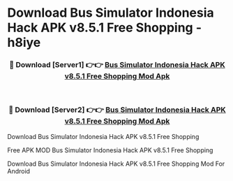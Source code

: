 # Download Bus Simulator Indonesia Hack APK v8.5.1 Free Shopping - h8iye



<div align="center">
<h3>🔴 Download [Server1] 👉👉 <a href="https://momento.my/?title=Bus_Simulator_Indonesia_Hack_APK_v8.5.1_Free_Shopping">Bus Simulator Indonesia Hack APK v8.5.1 Free Shopping Mod Apk</a></h3><br>

<h3>🔴 Download [Server2] 👉👉 <a href="https://momento.my/?title=Bus_Simulator_Indonesia_Hack_APK_v8.5.1_Free_Shopping">Bus Simulator Indonesia Hack APK v8.5.1 Free Shopping Mod Apk</a></h3>
</div>



Download Bus Simulator Indonesia Hack APK v8.5.1 Free Shopping 

Free APK MOD Bus Simulator Indonesia Hack APK v8.5.1 Free Shopping 

Download Bus Simulator Indonesia Hack APK v8.5.1 Free Shopping Mod For Android
